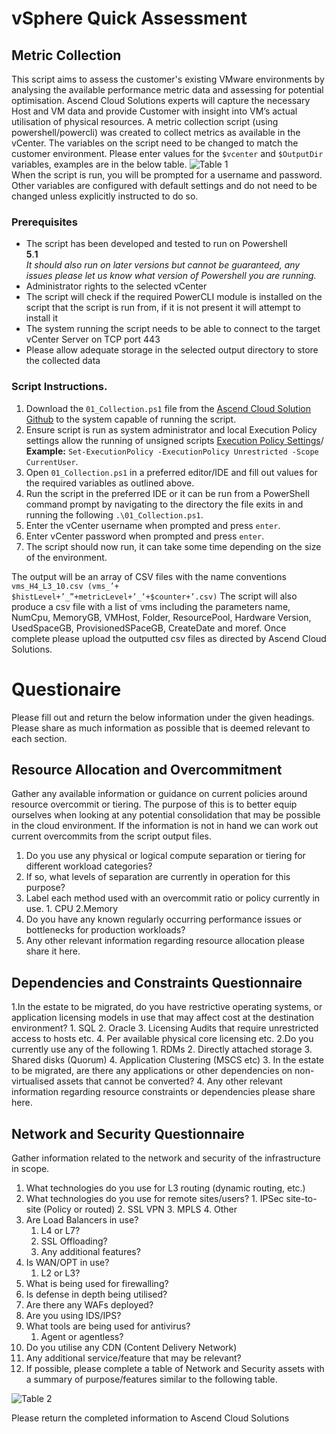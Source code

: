 # vSphere Quick Assessment

## Metric Collection
This script aims to assess the customer's existing VMware
environments by analysing the available performance metric data and assessing for potential optimisation. 
Ascend Cloud Solutions experts will capture the necessary Host and VM data and provide
Customer with insight into VM’s actual utilisation of physical resources.
A metric collection script (using powershell/powercli) was created to
collect metrics as available in the vCenter. 
The variables on the script need to be changed to match the customer environment.  Please enter values for the `$vcenter` and `$OutputDir` variables, examples are in the below table.
![Table 1](https://github.com/user-attachments/assets/35fd7e69-b063-4507-aa3c-b57de058a9a6)\
When the script is run, you will be prompted for a username and password. Other variables are configured with default settings and do not need to be changed unless explicitly instructed to do so. 

### Prerequisites 
- The script has been developed and tested to run on Powershell\
**5**.**1**\
*It should also run on later versions but cannot be guaranteed, any issues please let us know what version of Powershell you are running.*
- Administrator rights to the selected vCenter
- The script will check if the required PowerCLI module is installed on the script that the script is run from, if it is not present it will attempt to install it
- The system running the script needs to be able to connect to the target vCenter Server on TCP port 443
- Please allow adequate storage in the selected output directory to store the collected data

### Script Instructions.
1. Download the `01_Collection.ps1` file from the [Ascend Cloud Solution Github](https://github.com/acs-git/vSphereMetricCollector/blob/main/01_Collection.ps1) to the system capable of running the script.
2. Ensure script is run as system administrator and local Execution Policy settings allow the running of unsigned scripts [Execution Policy Settings](https://learn.microsoft.com/en-us/powershell/module/microsoft.powershell.core/about/about_execution_policies?view=powershell-7.4)/ **Example:** `Set-ExecutionPolicy -ExecutionPolicy Unrestricted -Scope CurrentUser`.
3. Open `01_Collection.ps1` in a preferred editor/IDE and fill out values for the required variables as outlined above.
4. Run the script in the preferred IDE or it can be run from a PowerShell command prompt by navigating to the directory the file exits in and running the following `.\01_Collection.ps1`.
5. Enter the vCenter username when prompted and press `enter`.
6. Enter vCenter password when prompted and press `enter`.
7. The script should now run, it can take some time depending on the size of the environment.

The output will be an array of CSV files with the name conventions `vms_H4_L3_10.csv (vms_’+
$histLevel+’_”+metricLevel+’_’+$counter+’.csv)`
The script will also produce a csv file with a list of vms including the parameters name, NumCpu, MemoryGB, VMHost, Folder, ResourcePool, Hardware Version, UsedSpaceGB, ProvisionedSPaceGB, CreateDate and moref.
Once complete please upload the outputted csv files as directed by Ascend Cloud Solutions.

# Questionaire
Please fill out and return the below information under the given headings. Please share as much information as possible that is deemed relevant to each section.

## Resource Allocation and Overcommitment
Gather any available information or guidance on current policies around resource overcommit or tiering. The purpose of this is to better equip ourselves when looking at any potential consolidation that may be possible in the cloud environment. If the information is not in hand we can work out current overcommits from the script output files.

1. Do you use any physical or logical compute separation or tiering for different workload categories?
2. If so, what levels of separation are currently in operation for this purpose?
3. Label each method used with an overcommit ratio or policy currently in use.
                        1. CPU
                        2.Memory
5. Do you have any known regularly occurring performance issues or bottlenecks for production workloads?
6. Any other relevant information regarding resource allocation please share it here.

## Dependencies and Constraints Questionnaire
1.In the estate to be migrated, do you have restrictive operating systems, or application licensing models in use that may affect cost at the destination environment?
            1.	SQL
            2.	Oracle
            3.	Licensing Audits that require unrestricted access to hosts etc.
            4.	Per available physical core licensing etc.
2.Do you currently use any of the following
            1.	RDMs
            2.	Directly attached storage
            3.	Shared disks (Quorum)
            4.	Application Clustering (MSCS etc)
3.	In the estate to be migrated, are there any applications or other dependencies on non-virtualised assets that cannot be converted?
4.	Any other relevant information regarding resource constraints or dependencies please share here.

## Network and Security Questionnaire
Gather information related to the network and security of the infrastructure in scope.

1.	What technologies do you use for L3 routing (dynamic routing, etc.)
2.	What technologies do you use for remote sites/users?
            1.	IPSec site-to-site (Policy or routed)
            2.	SSL VPN
            3.	MPLS
            4.	Other
3.	Are Load Balancers in use?
      1.	L4 or L7?
      2.	SSL Offloading?
      3.	Any additional features?
4.	Is WAN/OPT in use?
      1.	L2 or L3?
5.	What is being used for firewalling?
6.	Is defense in depth being utilised?
7.	Are there any WAFs deployed?
8.	Are you using IDS/IPS?
9.	What tools are being used for antivirus?
      1.	Agent or agentless?
10.	Do you utilise any CDN (Content Delivery Network)
11.	Any additional service/feature that may be relevant?
12.	If possible, please complete a table of Network and Security assets with a summary of purpose/features similar to the following table.

![Table 2](https://github.com/user-attachments/assets/8ae1d583-ce5f-42cc-b5b7-b78f24cf6416)

Please return the completed information to Ascend Cloud Solutions


    



   
